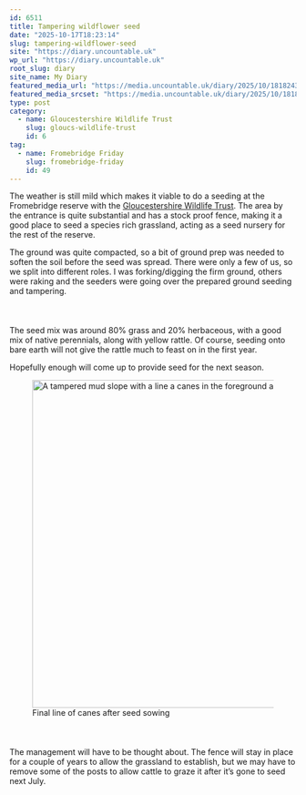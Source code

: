 ```yaml
---
id: 6511
title: Tampering wildflower seed
date: "2025-10-17T18:23:14"
slug: tampering-wildflower-seed
site: "https://diary.uncountable.uk"
wp_url: "https://diary.uncountable.uk"
root_slug: diary
site_name: My Diary
featured_media_url: "https://media.uncountable.uk/diary/2025/10/18182433/IMG20251017095759.webp"
featured_media_srcset: "https://media.uncountable.uk/diary/2025/10/18182433/IMG20251017095759-300x169.webp 300w, https://media.uncountable.uk/diary/2025/10/18182433/IMG20251017095759-1024x576.webp 1024w, https://media.uncountable.uk/diary/2025/10/18182433/IMG20251017095759-150x150.webp 150w, https://media.uncountable.uk/diary/2025/10/18182433/IMG20251017095759-640x360.webp 640w, https://media.uncountable.uk/diary/2025/10/18182433/IMG20251017095759.webp 2177w"
type: post
category:
  - name: Gloucestershire Wildlife Trust
    slug: gloucs-wildlife-trust
    id: 6
tag:
  - name: Fromebridge Friday
    slug: fromebridge-friday
    id: 49
---
```



<p>The weather is still mild which makes it viable to do a seeding at the Fromebridge reserve with the <a href="https://www.gloucestershirewildlifetrust.co.uk/volunteer">Gloucestershire Wildlife Trust</a>.  The area by the entrance is quite substantial and has a stock proof fence, making it a good place to seed a species rich grassland, acting as a seed nursery for the rest of the reserve.</p>



<p>The ground was quite compacted, so a bit of ground prep was needed to soften the soil before the seed was spread.  There were only a few of us, so we split into different roles.  I was forking/digging the firm ground, others were raking and the seeders were going over the prepared ground seeding and tampering.</p>


<style>.kb-row-layout-id6511_cd20be-8a > .kt-row-column-wrap{align-content:start;}:where(.kb-row-layout-id6511_cd20be-8a > .kt-row-column-wrap) > .wp-block-kadence-column{justify-content:start;}.kb-row-layout-id6511_cd20be-8a > .kt-row-column-wrap{column-gap:var(--global-kb-gap-md, 2rem);row-gap:var(--global-kb-gap-md, 2rem);padding-top:var(--global-kb-spacing-sm, 1.5rem);padding-bottom:var(--global-kb-spacing-sm, 1.5rem);grid-template-columns:repeat(2, minmax(0, 1fr));}.kb-row-layout-id6511_cd20be-8a > .kt-row-layout-overlay{opacity:0.30;}@media all and (max-width: 1024px){.kb-row-layout-id6511_cd20be-8a > .kt-row-column-wrap{grid-template-columns:repeat(2, minmax(0, 1fr));}}@media all and (max-width: 767px){.kb-row-layout-id6511_cd20be-8a > .kt-row-column-wrap{grid-template-columns:minmax(0, 1fr);}.kb-row-layout-id6511_cd20be-8a > .kt-row-column-wrap > .wp-block-kadence-column:nth-child(1 of *:not(style)){order:2;}.kb-row-layout-id6511_cd20be-8a > .kt-row-column-wrap > .wp-block-kadence-column:nth-child(2 of *:not(style)){order:1;}.kb-row-layout-id6511_cd20be-8a > .kt-row-column-wrap > .wp-block-kadence-column:nth-child(3 of *:not(style)){order:12;}.kb-row-layout-id6511_cd20be-8a > .kt-row-column-wrap > .wp-block-kadence-column:nth-child(4 of *:not(style)){order:11;}.kb-row-layout-id6511_cd20be-8a > .kt-row-column-wrap > .wp-block-kadence-column:nth-child(5 of *:not(style)){order:22;}.kb-row-layout-id6511_cd20be-8a > .kt-row-column-wrap > .wp-block-kadence-column:nth-child(6 of *:not(style)){order:21;}.kb-row-layout-id6511_cd20be-8a > .kt-row-column-wrap > .wp-block-kadence-column:nth-child(7 of *:not(style)){order:32;}.kb-row-layout-id6511_cd20be-8a > .kt-row-column-wrap > .wp-block-kadence-column:nth-child(8 of *:not(style)){order:31;}}</style><div class="kb-row-layout-wrap kb-row-layout-id6511_cd20be-8a alignnone wp-block-kadence-rowlayout"><div class="kt-row-column-wrap kt-has-2-columns kt-row-layout-equal kt-tab-layout-inherit kt-mobile-layout-row kt-row-valign-top">
<style>.kadence-column6511_0f552a-2c > .kt-inside-inner-col,.kadence-column6511_0f552a-2c > .kt-inside-inner-col:before{border-top-left-radius:0px;border-top-right-radius:0px;border-bottom-right-radius:0px;border-bottom-left-radius:0px;}.kadence-column6511_0f552a-2c > .kt-inside-inner-col{column-gap:var(--global-kb-gap-sm, 1rem);}.kadence-column6511_0f552a-2c > .kt-inside-inner-col{flex-direction:column;}.kadence-column6511_0f552a-2c > .kt-inside-inner-col > .aligncenter{width:100%;}.kadence-column6511_0f552a-2c > .kt-inside-inner-col:before{opacity:0.3;}.kadence-column6511_0f552a-2c{position:relative;}@media all and (max-width: 1024px){.kadence-column6511_0f552a-2c > .kt-inside-inner-col{flex-direction:column;justify-content:center;}}@media all and (max-width: 767px){.kadence-column6511_0f552a-2c > .kt-inside-inner-col{flex-direction:column;justify-content:center;}}</style>
<div class="wp-block-kadence-column kadence-column6511_0f552a-2c"><div class="kt-inside-inner-col">
<p>The seed mix was around 80% grass and 20% herbaceous, with a good mix of native perennials, along with yellow rattle. Of course, seeding onto bare earth will not give the rattle much to feast on in the first year. </p>



<p>Hopefully enough will come up to provide seed for the next season.</p>
</div></div>


<style>.kadence-column6511_0a22e0-56 > .kt-inside-inner-col,.kadence-column6511_0a22e0-56 > .kt-inside-inner-col:before{border-top-left-radius:0px;border-top-right-radius:0px;border-bottom-right-radius:0px;border-bottom-left-radius:0px;}.kadence-column6511_0a22e0-56 > .kt-inside-inner-col{column-gap:var(--global-kb-gap-sm, 1rem);}.kadence-column6511_0a22e0-56 > .kt-inside-inner-col{flex-direction:column;}.kadence-column6511_0a22e0-56 > .kt-inside-inner-col > .aligncenter{width:100%;}.kadence-column6511_0a22e0-56 > .kt-inside-inner-col:before{opacity:0.3;}.kadence-column6511_0a22e0-56{position:relative;}@media all and (max-width: 1024px){.kadence-column6511_0a22e0-56 > .kt-inside-inner-col{flex-direction:column;justify-content:center;}}@media all and (max-width: 767px){.kadence-column6511_0a22e0-56 > .kt-inside-inner-col{flex-direction:column;justify-content:center;}}</style>
<div class="wp-block-kadence-column kadence-column6511_0a22e0-56"><div class="kt-inside-inner-col">
<figure class="wp-block-image size-large"><img loading="lazy" decoding="async" width="1024" height="576" src="https://media.uncountable.uk/diary/2025/10/18182423/IMG20251017135156-1024x576.webp" alt="A tampered mud slope with a line a canes in the foreground and a bag of unused canes" class="wp-image-6514" srcset="https://media.uncountable.uk/diary/2025/10/18182423/IMG20251017135156-1024x576.webp 1024w, https://media.uncountable.uk/diary/2025/10/18182423/IMG20251017135156-300x169.webp 300w, https://media.uncountable.uk/diary/2025/10/18182423/IMG20251017135156-640x360.webp 640w, https://media.uncountable.uk/diary/2025/10/18182423/IMG20251017135156.webp 1959w" sizes="auto, (max-width: 1024px) 100vw, 1024px" /><figcaption class="wp-element-caption">Final line of canes after seed sowing</figcaption></figure>
</div></div>

</div></div>


<p>The management will have to be thought about.  The fence will stay in place for a couple of years to allow the grassland to establish, but we may have to remove some of the posts to allow cattle to graze it after it&#8217;s gone to seed next July.</p>
